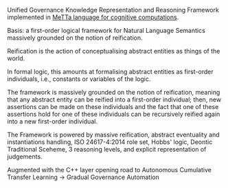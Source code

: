 Unified Governance Knowledge Representation and Reasoning Framework implemented in [MeTTa language for cognitive computations](https://metta-lang.dev/).

Basis: a first-order logical framework for Natural Language Semantics massively grounded on the notion of reification. 

Reification is the action of conceptualising abstract entities as things of the world. 

In formal logic, this amounts at formalising abstract entities as first-order individuals, i.e., constants or variables of the logic. 

The framework is massively grounded on the notion of reification, meaning that any abstract entity can be reified into a first-order individual; then, new assertions can be made on these individuals and the fact that one of these assertions hold for one of these individuals can be recursively reified again into a new first-order individual.

The Framework is powered by massive reification, abstract eventuality and instantiations handling, ISO 24617-4:2014 role set, Hobbs' logic, Deontic Traditional Sceheme, 3 reasoning levels, and explicit representation of judgements. 

Augmented with the C++ layer opening road to Autonomous Cumulative Transfer Learning -> Gradual Governance Automation
